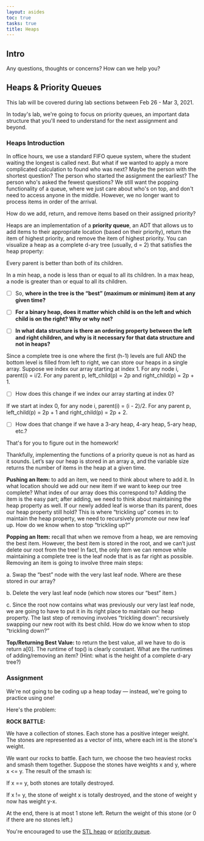```yaml
---
layout: asides
toc: true
tasks: true
title: Heaps
---
```


## Intro

Any questions, thoughts or concerns? How can we help you?

## Heaps & Priority Queues
This lab will be covered during lab sections between Feb 26 - Mar 3, 2021. 

In today's lab, we're going to focus on priority queues, an important data structure that you'll need to understand for the next assignment and beyond.

### Heaps Introduction

In office hours, we use a standard FIFO queue system, where the student waiting the longest is called next. But what if we wanted to apply a more complicated calculation to found who was next? Maybe the person with the shortest question? The person who started the assignment the earliest? The person who's asked the fewest questions? We still want the popping functionality of a queue, where we just care about who's on top, and don't need to access anyone in the middle. However, we no longer want to process items in order of the arrival.

How do we add, return, and remove items based on their assigned priority?
 
Heaps are an implementation of a **priority queue**, an ADT that allows us to add items to their appropriate location (based on their priority), return the item of highest priority, and remove the item of highest priority. You can visualize a heap as a complete d-ary tree (usually, d = 2) that satisfies the heap property: 

Every parent is better than both of its children. 

In a min heap, a node is less than or equal to all its children. In a max heap, a node is greater than or equal to all its children. 

- [ ] So, **where in the tree is the “best” (maximum or minimum) item at any given time?**

- [ ] **For a binary heap, does it matter which child is on the left and which child is on the right? Why or why not?**

- [ ] **In what data structure is there an ordering property between the left and right children, and why is it necessary for that data structure and not in heaps?**
 
Since a complete tree is one where the first (h-1) levels are full AND the bottom level is filled from left to right, we can store our heaps in a single array. Suppose we index our array starting at index 1. For any node i, parent(i) = i/2. For any parent p, left_child(p) = 2p and right_child(p) = 2p + 1.

- [ ] How does this change if we index our array starting at index 0?

If we start at index 0, for any node i, parent(i) = (i - 2)/2. For any parent p, left_child(p) = 2p + 1 and right_child(p) = 2p + 2.

- [ ] How does that change if we have a 3-ary heap, 4-ary heap, 5-ary heap, etc.?

That's for you to figure out in the homework!
 
Thankfully, implementing the functions of a priority queue is not as hard as it sounds. Let’s say our heap is stored in an array a, and the variable size returns the number of items in the heap at a given time.
 
**Pushing an Item:** to add an item, we need to think about where to add it. In what location should we add our new item if we want to keep our tree complete? What index of our array does this correspond to? Adding the item is the easy part; after adding, we need to think about maintaining the heap property as well. If our newly added leaf is worse than its parent, does our heap property still hold?  This is where “trickling up” comes in: to maintain the heap property, we need to recursively promote our new leaf up. How do we know when to stop “trickling up?”

**Popping an Item:** recall that when we remove from a heap, we are removing the best item. However, the best item is stored in the root, and we can’t just delete our root from the tree! In fact, the only item we can remove while maintaining a complete tree is the leaf node that is as far right as possible. Removing an item is going to involve three main steps:

a.     Swap the “best” node with the very last leaf node. Where are these stored in our array?

b.     Delete the very last leaf node (which now stores our “best” item.)

c.     Since the root now contains what was previously our very last leaf node, we are going to have to put it in its right place to maintain our heap property. The last step of removing involves “trickling down”: recursively swapping our new root with its best child. How do we know when to stop “trickling down?”

**Top/Returning Best Value:** to return the best value, all we have to do is return a[0]. The runtime of top() is clearly constant. What are the runtimes of adding/removing an item? (Hint: what is the height of a complete d-ary tree?)

### Assignment

We're not going to be coding up a heap today — instead, we're going to practice using one!

Here's the problem:

**ROCK BATTLE:**

We have a collection of stones. Each stone has a positive integer weight. The stones are represented as a vector of ints, where each int is the stone's weight.

We want our rocks to battle. Each turn, we choose the two heaviest rocks and smash them together. Suppose the stones have weights x and y, where x <= y.  The result of the smash is:

If x == y, both stones are totally destroyed.

If x != y, the stone of weight x is totally destroyed, and the stone of weight y now has weight y-x.

At the end, there is at most 1 stone left.  Return the weight of this stone (or 0 if there are no stones left.)

You're encouraged to use the [STL heap](http://www.cplusplus.com/reference/algorithm/make_heap/) or [priority queue](http://www.cplusplus.com/reference/queue/priority_queue/).